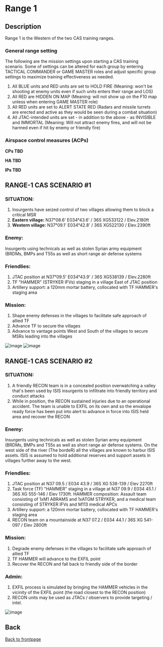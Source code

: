 # Range 1

## Description

Range 1 is the Western of the two CAS training ranges.

### General range setting
The following are the mission settings upon starting a CAS training scenario. Some of settings can be altered for each group by entering TACTICAL COMMANDER or GAME MASTER roles and adjust specific group settings to maximize training effectiveness as needed.

1) All BLUE units and RED units are set to HOLD FIRE (Meaning: won't be shooting at enemy units even if such units enters their range and LOS)
2) All RED are HIDDEN ON MAP (Meaning: will not show up on the F10 map unless when entering GAME MASTER role)
3) All RED units are set to ALERT STATE RED (Radars and missile turrets are erected and active as they would be seen during a combat situation)
4) All JTAC-intended units are set - in addition to the above - as INVISIBLE and IMMORTAL (Meaning: Will not attract enemy fires, and will not be harmed even if hit by enemy or friendly fire)

### Airspace control measures (ACPs)

**CPs TBD**

**HA TBD**

**IPs TBD**


## RANGE-1 CAS SCENARIO #1
### SITUATION:

1) Insurgents have seized control of two villages allowing them to block a critical MSR
2) **Eastern village:** N37°08.6' E034°43.6' / 36S XG533122 / Elev.2180ft
3) **Western village:** N37°09.1' E034°42.8' / 36S XG522130 / Elev.2390ft

### Enemy:
Insurgents using technicals as well as stolen Syrian army equipment (BRDMs, BMPs and T55s as well as short range air defense systems

### Friendlies:
1) JTAC position at N37°09.5' E034°43.9' / 36S XG538139 / Elev.2280ft
2) TF "HAMMER" (STRYKER IFVs) staging in a village East of JTAC position
3) Artillery support: a 120mm mortar battery, collocated with TF HAMMER's staging area

### Mission:
1) Shape enemy defenses in the villages to facilitate safe approach of allied TF 
2) Advance TF to secure the villages
3) Advance to vantage points West and South of the villages to secure MSRs leading into the villages 

![image](https://user-images.githubusercontent.com/42184209/194570796-89c73459-ae95-4cb5-9d19-8a8cb5f9d112.png)
![image](https://user-images.githubusercontent.com/42184209/194570687-f9500347-bfb0-41d2-9cd7-b13dcffe993d.png)


## RANGE-1 CAS SCENARIO #2
### SITUATION:

1) A friendly RECON team is in a concealed position overwatching a valley that's been used by ISIS insurgents to infiltrate into friendly territory and conduct attacks
2) While in position, the RECON sustained injuries due to an operational accident. The team is unable to EXFIL on its own and so the envalope ready force has been put into alert to advance in force into ISIS held area and recover the RECON

### Enemy:
Insurgents using technicals as well as stolen Syrian army equipment (BRDMs, BMPs and T55s as well as short range air defense systems.
On the west side of the river (The bordeR) all the villages are known to harbur ISIS assets. ISIS is assumed to hold additional reserves and support assets in villages further away to the west.


### Friendlies:
1) JTAC position at N37 09.5 / E034 43.9 / 36S XG 538-139 / Elev 2270ft
2) Task force (TF) "HAMMER" staging in a village at N37 09.9 / E034 45.1 / 36S XG 555-146 / Elev 1730ft. HAMMER composition: Assault team consisting of 1xM1 ABRAMS and 1xATGM STRYKER, and a medical team consisting of STRYKER IFVs and M113 medical APCs
3) Artillery support: a 120mm mortar battery, collocated with TF HAMMER's staging area
4) RECON team on a mountainside at N37 07.2 / E034 44.1 / 36S XG 541-097 / Elev 2800ft

### Mission:
1) Degrade enemy defenses in the villages to facilitate safe approach of allied TF 
2) TF HAMMER will advance to the EXFIL point
3) Recover the RECON and fall back to friendly side of the border

### Admin:
1) EXFIL process is simulated by bringing the HAMMER vehicles in the vicinity of the EXFIL point (the road closest to the RECON position)
2) RECON units may be used as JTACs / observers to provide targeting / intel.

![image](https://github.com/132nd-vWing/TRMT-Brief/assets/42184209/2ec79d94-5779-467e-8443-754b727ee1f7)


## Back
[Back to frontpage](https://132nd-vwing.github.io/TRMT-Brief/)
